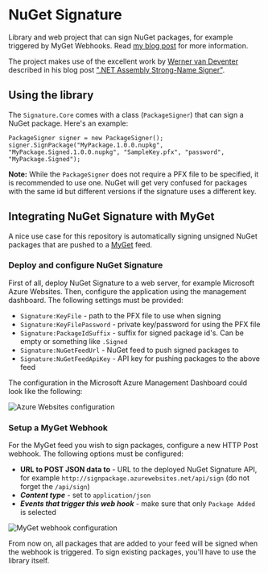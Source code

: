# NuGet Signature

Library and web project that can sign NuGet packages, for example triggered by MyGet Webhooks. Read [my blog post](http://blog.maartenballiauw.be/post/2014/09/10/Automatically-strong-name-signing-NuGet-packages.aspx) for more information.

The project makes use of the excellent work by [Werner van Deventer](https://twitter.com/brutaldev) described in his blog post [".NET Assembly Strong-Name Signer"](http://brutaldev.com/post/2013/10/18/NET-Assembly-Strong-Name-Signer).

## Using the library

The ```Signature.Core``` comes with a class (```PackageSigner```) that can sign a NuGet package. Here's an example:

	PackageSigner signer = new PackageSigner();
    signer.SignPackage("MyPackage.1.0.0.nupkg", "MyPackage.Signed.1.0.0.nupkg", "SampleKey.pfx", "password", "MyPackage.Signed");

**Note:** While the ```PackageSigner``` does not require a PFX file to be specified, it is recommended to use one. NuGet will get very confused for packages with the same id but different versions if the signature uses a different key.

## Integrating NuGet Signature with MyGet

A nice use case for this repository is automatically signing unsigned NuGet packages that are pushed to a [MyGet](http://www.myget.org) feed.

### Deploy and configure NuGet Signature

First of all, deploy NuGet Signature to a web server, for example Microsoft Azure Websites. Then, configure the application using the management dashboard. The following settings must be provided:

* ```Signature:KeyFile``` - path to the PFX file to use when signing
* ```Signature:KeyFilePassword``` - private key/password for using the PFX file
* ```Signature:PackageIdSuffix``` - suffix for signed package id's. Can be empty or something like ```.Signed```
* ```Signature:NuGetFeedUrl``` - NuGet feed to push signed packages to
* ```Signature:NuGetFeedApiKey``` - API key for pushing packages to the above feed

The configuration in the Microsoft Azure Management Dashboard could look like the following:

![Azure Websites configuration](https://raw.githubusercontent.com/maartenba/nuget-signature/master/docs/azure-websites.png)

### Setup a MyGet Webhook

For the MyGet feed you wish to sign packages, configure a new HTTP Post webhook. The following options must be configured:

* **URL to POST JSON data to** - URL to the deployed NuGet Signature API, for example ```http://signpackage.azurewebsites.net/api/sign``` (do not forget the ```/api/sign```)
* ***Content type*** - set to ```application/json```
* ***Events that trigger this web hook*** - make sure that only ```Package Added``` is selected

![MyGet webhook configuration](https://raw.githubusercontent.com/maartenba/nuget-signature/master/docs/edit-webhook.png)

From now on, all packages that are added to your feed will be signed when the webhook is triggered. To sign existing packages, you'll have to use the library itself.
